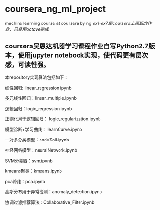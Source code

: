 # coursera_ng_ml_project
machine learning course at coursera by ng
*ex1-ex7是coursera上原版的作业，已经用octave完成*
## coursera吴恩达机器学习课程作业自写**Python2.7**版本，使用**jupyter notebook**实现，使代码更有层次感，可读性强。

本repository实现算法包括如下：

线性回归: linear_regression.ipynb

多元线性回归：linear_multiple.ipynb

逻辑回归：logic_regression.ipynb

正则化用于逻辑回归： logic_regularization.ipynb

模型诊断+学习曲线： learnCurve.ipynb

一对多分类模型：oneVSall.ipynb

神经网络模型：neuralNetwork.ipynb

SVM分类器：svm.ipynb

kmeans聚类：kmeans.ipynb

pca降维：pca.ipynb

高斯分布用于异常检测：anomaly_detection.ipynb

协调过滤推荐算法：Collaborative_Filter.ipynb

